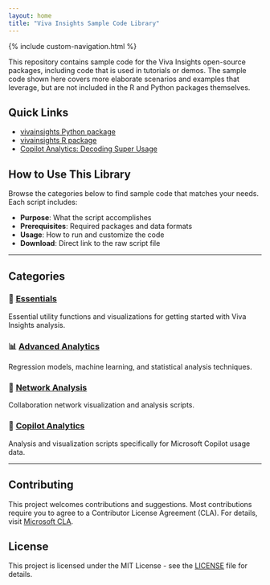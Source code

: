 ```yaml
---
layout: home
title: "Viva Insights Sample Code Library"
---
```


{% include custom-navigation.html %}

<style>
/* Hide any default Minima navigation that might appear */
.site-header .site-nav,
.trigger,
.page-link:not(.dropdown-toggle):not(.btn) {
  display: none !important;
}

/* Ensure our custom navigation is visible */
.custom-nav {
  display: block !important;
}
</style>

This repository contains sample code for the Viva Insights open-source packages, including code that is used in tutorials or demos. The sample code shown here covers more elaborate scenarios and examples that leverage, but are not included in the R and Python packages themselves.

## Quick Links

- [vivainsights Python package](https://microsoft.github.io/vivainsights-py/)
- [vivainsights R package](https://microsoft.github.io/vivainsights/)
- [Copilot Analytics: Decoding Super Usage](https://github.com/microsoft/DecodingSuperUsage/)

## How to Use This Library

Browse the categories below to find sample code that matches your needs. Each script includes:
- **Purpose**: What the script accomplishes
- **Prerequisites**: Required packages and data formats
- **Usage**: How to run and customize the code
- **Download**: Direct link to the raw script file

---

## Categories

### 🔧 [Essentials](essentials/)
Essential utility functions and visualizations for getting started with Viva Insights analysis.

### 📊 [Advanced Analytics](advanced/)
Regression models, machine learning, and statistical analysis techniques.

### 🔗 [Network Analysis](network/)
Collaboration network visualization and analysis scripts.

### 🤖 [Copilot Analytics](copilot/)
Analysis and visualization scripts specifically for Microsoft Copilot usage data.

---

## Contributing

This project welcomes contributions and suggestions. Most contributions require you to agree to a Contributor License Agreement (CLA). For details, visit [Microsoft CLA](https://cla.opensource.microsoft.com).

## License

This project is licensed under the MIT License - see the [LICENSE](https://github.com/microsoft/viva-insights-sample-code/blob/main/LICENSE) file for details.
